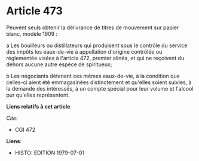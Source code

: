 # Article 473

Peuvent seuls obtenir la délivrance de titres de mouvement sur papier blanc, modèle 1909 :

a  Les bouilleurs ou distillateurs qui produisent sous le contrôle du service des impôts les eaux-de-vie à appellation
d'origine contrôlée ou réglementée visées à l'article 472, premier alinéa, et qui ne reçoivent du dehors aucune autre espèce
de spiritueux;

b  Les négociants détenant ces mêmes eaux-de-vie, à la condition que celles-ci aient été emmagasinées distinctement et
qu'elles soient suivies, à la demande des intéressés, à un compte spécial pour leur volume et l'alcool pur qu'elles
représentent.

**Liens relatifs à cet article**

_Cite_:

  - CGI 472

**Liens**:

  - HISTO: EDITION 1979-07-01
